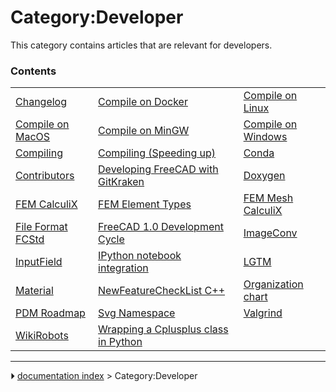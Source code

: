 # Category:Developer
This category contains articles that are relevant for developers.

### Contents

|     |     |     |
| --- | --- | --- |
| [Changelog](Changelog.md) | [Compile on Docker](Compile_on_Docker.md) | [Compile on Linux](Compile_on_Linux.md) |
| [Compile on MacOS](Compile_on_MacOS.md) | [Compile on MinGW](Compile_on_MinGW.md) | [Compile on Windows](Compile_on_Windows.md) |
| [Compiling](Compiling.md) | [Compiling (Speeding up)](Compiling_(Speeding_up).md) | [Conda](Conda.md) |
| [Contributors](Contributors.md) | [Developing FreeCAD with GitKraken](Developing_FreeCAD_with_GitKraken.md) | [Doxygen](Doxygen.md) |
| [FEM CalculiX](FEM_CalculiX.md) | [FEM Element Types](FEM_Element_Types.md) | [FEM Mesh CalculiX](FEM_Mesh_CalculiX.md) |
| [File Format FCStd](File_Format_FCStd.md) | [FreeCAD 1.0 Development Cycle](FreeCAD_1.0_Development_Cycle.md) | [ImageConv](ImageConv.md) |
| [InputField](InputField.md) | [IPython notebook integration](IPython_notebook_integration.md) | [LGTM](LGTM.md) |
| [Material](Material.md) | [NewFeatureCheckList C++](NewFeatureCheckList_C++.md) | [Organization chart](Organization_chart.md) |
| [PDM Roadmap](PDM_Roadmap.md) | [Svg Namespace](Svg_Namespace.md) | [Valgrind](Valgrind.md) |
| [WikiRobots](WikiRobots.md) | [Wrapping a Cplusplus class in Python](Wrapping_a_Cplusplus_class_in_Python.md) |



---
⏵ [documentation index](../README.md) > Category:Developer
